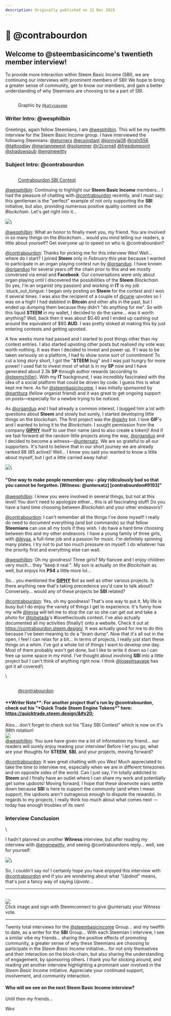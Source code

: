 ```yaml
---
description: Originally published on 21 Dec 2019
---
```


# 📒 @contrabourdon

## Welcome to @steembasicincome's twentieth member interview!

To provide more interaction within Steem Basic Income (SBI), we are continuing our interviews with prominent members of SBI! We hope to bring a greater sense of community, get to know our members, and gain a better understanding of why Steemians are choosing to be a part of SBI.

<figure><img src="https://steemitimages.com/DQmS2sV4UEKN2rUnjqwFoGbzpByzYgvAwswSV7xCZsZfMnT/SBI%20Member%20Interview.png" alt=""><figcaption><p>Graphic by <a href="https://peakd.com/@katysavage"><code>@katysavage</code></a></p></figcaption></figure>

### Writer Intro: @wesphilbin

Greetings, again fellow Steemians, I am [@wesphilbin](https://steemit.com/@wesphilbin). This will be my twelfth interview for the Steem Basic Income group. I have interviewed the following Steemians: [@eturnerx](https://steemit.com/interviews/@steembasicincome/interview-with-eturnerx) [@ecoinstant](https://steemit.com/interviews/@steembasicincome/interview-with-ecoinstant) [@jonnyla08](https://steemit.com/interview/@steembasicincome/interview-with-jonnyla08) [@rishi556](https://steemit.com/interviews/@steembasicincome/interview-with-rishi556) [@tattoodjay](https://steemit.com/interview/@steembasicincome/interview-with-tattoodjay) [@mariannewest](https://steemit.com/interviews/@steembasicincome/interview-with-mariannewest) [@solominer](https://steemit.com/community/@steembasicincome/interview-with-solominer) [@r2cornell](https://steemit.com/palnet/@steembasicincome/interview-with-r2cornell) [@freedompoint](https://steemit.com/community/@steembasicincome/interview-with-freedompoint) [@shadowspub](https://steemit.com/interviews/@steembasicincome/interview-with-shadowspub) [@enginewitty](https://steemit.com/community/@steembasicincome/sbi-member-interview-featuring-enginewitty)

### Subject Intro: @contrabourdon

<figure><img src="https://i.imgur.com/6R0Abh8.jpg" alt=""><figcaption><p><a href="https://steemit.com/steembasicincome/@contrabourdon/easy-sbi-contest-97-or-comment-with-your-best-post-for-a-chance-to-win-sbi-shares">Contrabourdon SBI Contest</a></p></figcaption></figure>

[@wesphilbin](https://steemit.com/@wesphilbin): Continuing to highlight our **Steem Basic Income** members... I had the pleasure of chatting with [@contrabourdon](https://steemit.com/@contrabourdon) recently, and I must say; this gentleman is the "perfect" example of not only supporting the **SBI** initiative, but also, providing numerous positive quality content on the _Blockchain_. Let's get right into it...

![](https://i.imgur.com/o6NdcZ4.png)\


[@wesphilbin](https://steemit.com/@wesphilbin): What an honor to finally meet you, my friend. You are involved in so many things on the _Blockchain_... would you mind telling our readers, a little about yourself? Get everyone up to speed on who is @contrabourdon?

[@contrabourdon](https://steemit.com/@contrabourdon): Thanks for picking me for this interview Wes! Well... where do I start? I joined **Steem** only in _February_ this year because I wanted to participate in an organ playing contest run by [@organduo](https://steemit.com/@organduo). I have known [@organduo](https://steemit.com/@organduo) for several years off the chain prior to this and we mostly conversed via email and **Facebook**. Our conversations were only about organ playing until I discovered the possibilities of the **Steem** _Blockchain_. So yes, I'm an organist (my passion) and working in **IT** is my job :stuck\_out\_tongue: I began only posting on **Steem** for the contest and I won it several times. I was also the recipient of a couple of [@curie](https://steemit.com/@curie) upvotes so I was on a high! I had dabbled in **Bitcoin** and other alts in the past, but I ended up dumping them because they didn't "do anything for me". So with this liquid **STEEM** in my wallet, I decided to do the same... was it worth anything? Well, back then it was about $0.40 and I ended up cashing out around the equivalent of $60 **AUD**. I was pretty stoked at making this by just entering contests and getting upvoted.

A few weeks more had passed and I started to post things other than my contest entries. I also started upvoting other posts but realised my vote was worth nothing. It was then I decided to invest and power up. If I was to be taken seriously on a platform, I had to show some sort of commitment! To cut a long story short, I got the "**STEEM** bug" and I was just hungry for more power! I used fiat to invest most of what is in my **SP** now and I have generated about 2.3k **SP** through author rewards (according to [@steemchiller](https://steemit.com/@steemchiller)). With my **IT** background, I was incredibly fascinated with the idea of a social platform that could be driven by code. I guess this is what kept me here. As for [@steembasicincome](https://steemit.com/@steembasicincome), I was initially sponsored by [@partitura](https://steemit.com/@partitura) (fellow organist friend) and it was great to get ongoing support on posts—especially for a newbie trying to be noticed.

As [@organduo](https://steemit.com/@organduo) and I had already a common interest, I bugged him a lot with questions about **Steem** and slowly but surely, I started developing little things on the blockchain. The first project was the [@giphy](https://steemit.com/@giphy) bot. I love **GIF**'s and I wanted to bring it to the _Blockchain_. I sought permission from the company [**GIPHY**](https://giphy.com/) itself to use their name (and to also create a token)! And if we fast forward all the random little projects along the way, [@organduo](https://steemit.com/@organduo) and I decided to become a witness—[@untersatz](https://steemit.com/@untersatz). We are so grateful to all our supporters. It's hard to believe that in our short journey we are already ranked 88 (85 active)! Well... I know you said you wanted to know a little about myself, but I got a little carried away haha!

![](https://i.imgur.com/o6NdcZ4.png)\


#### "One way to make people remember you - play ridiculously bad so that you cannot be forgotten. \[Witness: @untersatz] \[contrabourdon#9193]"

[@wesphilbin](https://steemit.com/@wesphilbin): I knew you were involved in several things, but not at this level! You don't need to apologize either... this is all fascinating stuff! Do you have a hard time choosing between _Blockchain_ and your other endeavors?

[@contrabourdon](https://steemit.com/@contrabourdon): I can't remember all the things I've done myself! I really do need to document everything (and bot commands) so that fellow **Steemians** can use all my tools if they wish. I do have a hard time choosing between this and my other endeavors. I have a young family of three girls, with [@leysa](https://steemit.com/@leysa), a full-time job and a passion for music. I'm definitely spinning many plates. I try not to put too much pressure on myself. I do whatever has the priority first and everything else can wait.

[@wesphilbin](https://steemit.com/@wesphilbin): Oh my goodness! Three girls? My fiancee and I enjoy children very much... they "keep it real ". My son is actually on the _Blockchain_ as well, but enjoys his **PS4** a little more lol...

So... you mentioned the [**GIPHY**](https://steemit.com/@giphy) Bot as well as other various projects. Is there anything new that's taking precedence you'd care to talk about? Conversely... would any of these projects be **SBI** related?

[@contrabourdon](https://steemit.com/@contrabourdon): Yes, oh my goodness! That's one way to put it. My life is busy but I do enjoy the variety of things I get to experience. It's funny how my wife [@leysa](https://steemit.com/@leysa) will tell me to stop the car so she can get out and take a photo for [@tobetada](https://steemit.com/@tobetada)'s #lovetheclouds contest. I've also actually documented all my activities (finally!) onto a website. Check it out at https://contrabourdon.steem.design/. It was actually good for me to do this because I've been meaning to do a "brain dump". Now that it's all out in the open, I feel I can relax for a bit... In terms of projects, I really just start these things on a whim. I've got a whole list of things I want to develop one day. Most of them probably won't get done, but I like to write it down so I can free up some space in my mind. I've thought about involving **SBI** into a little project but I can't think of anything right now. I think [@josephsavage](https://steemit.com/@josephsavage) has got it all covered!\


\


<figure><img src="https://i.imgur.com/jVb1SML.jpg)" alt=""><figcaption><p><a href="https://steemit.com/@contrabourdon">@contrabourdon</a></p></figcaption></figure>

#### \*\*Writer Note\*\*: For another project that's run by @contrabourdon, check out his "\*Quick Trade Steem Engine Tokens\*" here: https://quicktrade.steem.design/&#x20;

Also... don't forget to check out his "Easy SBI Contest" which is now on it's 98th rotation!\
![](https://i.imgur.com/o6NdcZ4.png)\
[@wesphilbin](https://steemit.com/@wesphilbin): You sure have given me a lot of information my friend... our readers will surely enjoy reading your interview! Before I let you go, what are your thoughts for **STEEM**, **SBI**, and your projects, moving forward?

[@contrabourdon](https://steemit.com/@contrabourdon): It was great chatting with you Wes! Much appreciated to take the time to interview me, especially when we are in different timezones and on opposite sides of the world. Can I just say, I'm totally addicted to **Steem** and I finally have an outlet where I can share my work and potentially get some updoots! Moving forward, I hope that these downvote wars settle down because **SBI** is here to support the _community_ (and when I mean support, the updoots aren't outrageous enough to dispute the rewards). In regards to my projects, I really think too much about what comes next — today has enough troubles of its own!

### Interview Conclusion

\


I hadn't planned on another **Witness** interview, but after reading my interview with [@enginewitty](https://steemit.com/community/@steembasicincome/sbi-member-interview-featuring-enginewitty), and seeing @contrabourdons reply... well, see for yourself:

![](https://i.imgur.com/QQRrud6.png)\


So, I couldn't say no! I certainly hope you have enjoyed this interview with [@contrabourdon](https://steemit.com/@contrabourdon) and if you are wondering about what _"Updoot_" means, that's just a fancy way of saying _Upvote_...

***

\
[![](https://steemitimages.com/0x0/https://files.steempeak.com/file/steempeak/leysa/pWFuokUS-Untersatz-gen.gif)](https://beta.steemconnect.com/sign/account-witness-vote?witness=untersatz\&approve=1)\
Click image and sign with Steemconnect to give @untersatz your Witness vote.

***

Twenty total interviews for the [@steembasicincome](https://steempeak.com/@steembasicincome/) Group... and my twelfth to date, as a writer for the **SBI** Group... With each Steemian I interview, I see a similar vibe my friends... sharing the positive effects of promoting community, a greater sense of why these Steemians are choosing to participate in the _Steem Basic Income_ initiative... for not only themselves and their interaction on the block-chain, but also sharing the understanding of engagement, by sponsoring others. I thank you for sticking around, and reading yet another interview highlighting a prominant user involved in the _Steem Basic Income_ initiative. Appreciate your continued support, involvement, and community interaction.

#### Who will we see on the next Steem Basic Income interview?

Until then my friends...

_Wes_
